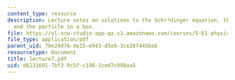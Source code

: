 ```yaml
---
content_type: resource
description: Lecture notes on solutions to the Schr?dinger equation, the free particle,
  and the particle in a box.
file: https://ol-ocw-studio-app-qa.s3.amazonaws.com/courses/5-61-physical-chemistry-fall-2007/d62316917bf39c5fc1981ced7c998aa5_lecture7.pdf
file_type: application/pdf
parent_uid: 70e24d76-de15-e943-d5e6-3ce28f445bab
resourcetype: Document
title: lecture7.pdf
uid: d6231691-7bf3-9c5f-c198-1ced7c998aa5
---
```

